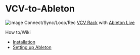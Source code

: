 # VCV-to-Ableton
![image](https://user-images.githubusercontent.com/29144912/111864509-5200e700-8972-11eb-85a0-786f6a09252f.png)
Connect/Sync/Loop/Rec [VCV Rack](https://vcvrack.com/) with [Ableton Live](https://www.ableton.com/en/live/)

How to/Wiki
* [Installation](https://github.com/ismaildalgatov/VCV-to-Ableton/wiki/Installation)
* [Setting up Ableton](https://github.com/ismaildalgatov/VCV-to-Ableton/wiki/Setting-up-Ableton)
